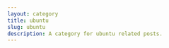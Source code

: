 ```yaml
---
layout: category
title: ubuntu
slug: ubuntu
description: A category for ubuntu related posts.
---
```

